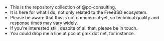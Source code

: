 - This is the repository collection of @pc-consulting.
- It is here for what I do, not only related to the FreeBSD ecosystem.
- Please be aware that this is not commercial yet, so technical quality and response times may vary widely.
- If you're interested still, despite of all that, please be in touch.
- You could drop me a line at pcc at gmx dot net, for instance.

<!---
pc-consulting/pc-consulting is a ✨ special ✨ repository because its `README.md` (this file) appears on your GitHub profile.
You can click the Preview link to take a look at your changes.
--->
